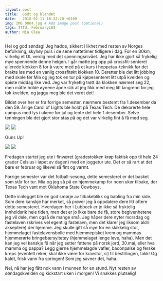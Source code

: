 ```yaml
---
layout: post
title:  Godt og blandet
date:   2018-02-11 16:32:20 +0100
img: IMG_0004.jpg # Add image post (optional)
tags: [TTU, February18]
author: Mia Olea 
---
```

Hei og god søndag! Jeg hadde, sikkert i likhet med resten av Norges befolkning, skyhøy puls i de sene nattetimer tidligere i dag. For en 30km, virkelig et OL verdig med det spenningsnivået. Jeg har ikke gjort så frykelig mye spennende denne helgen. I går møtte jeg opp på crossfit-senteret allerede klokken 8 for å være med på et kurs i hoppetau-teknikk før det brakte løs med en vanlig crossfitøkt klokken 10. Deretter ble det litt jobbing med skole før Mia og jeg tok en tur på kjøpesenteret litt utpå kvelden og spiste middag like ved. Jeg var fryketlig trøtt da klokken nærmet seg 22, men måtte holde øynene åpne slik at jeg fikk med meg litt langrenn før jeg tok kvelden, og jaggu meg ble det verdt det! 

Bildet over her er fra forrige semester, nærmere bestemt fra 1.desember da den 59. årlige Carol of Lights ble holdt på Texas Tech. De dekorerte hele campus med lys i ukene før jul og tente det hele 1.desember. Selve tenningen ble det gjort stor stas på og det var virkelig fint å få med seg.

![]({{site.baseurl}}/assets/img/IMG_0010.jpg)
![]({{site.baseurl}}/assets/img/IMG_0013.jpg)

Guns Up!

![]({{site.baseurl}}/assets/img/IMG_0016.jpg)
![]({{site.baseurl}}/assets/img/IMG_0017.jpg)

Fredagen startet jeg ute i finværet (gradestokken krøp faktisk opp til hele 24 grader Celsius i løpet av dagen) med en joggetur ute. Det er så rart at det bare er februar og likevel så fint og varmt.

Forrige semester var det fotball-sesong, dette semesteret er det basket som står for tur. Mia og jeg så på en hjemmekamp for noen uker tilbake, der Texas Tech vant mot Oklahoma State Cowboys. 

Dette innlegget ble en god smørje av tilbakeblikk og babling fra min side. Som dere kanskje har merket, så prøver jeg å oppdatere dere litt oftere dette semesteret. Hverdagen her i Lubbock er jo ikke så fryktelig innholdsrik hele tiden, men det er jo ikke bare de få, store begivenhetene jeg vil dele, men også de mange små. Jeg håper dere nyter morsdag og fastelaven (skrives vel egentlig fastelavn, men det klarer jeg liksom aldri akseptere) der hjemme. Jeg skulle gitt så mye for en skikkelig stor, hjemmelaget fastelavensbolle med hjemmepisket krem og mammas hjemmerørte bringebærsyltetøy (hjemmelaget lenge leve, haha). Men det kan jeg vel kanskje få når jeg setter føttene på norsk jord, 30.mai, eller hva mamma og pappa? Legg gjerne hjemmelagde vafler, baconpølse og ferske kreps (eventelt reker, skal ikke være for kravstor, si) til bestillingen, takk! Og kaldt, frisk vann fra springen! Som jeg savner det, haha. 

Nei, nå har jeg fått nok vann i munnen for en stund. Nyt resten av søndagskvelden og kickstart uken i morgen! Vi snakkes plutselig! 
